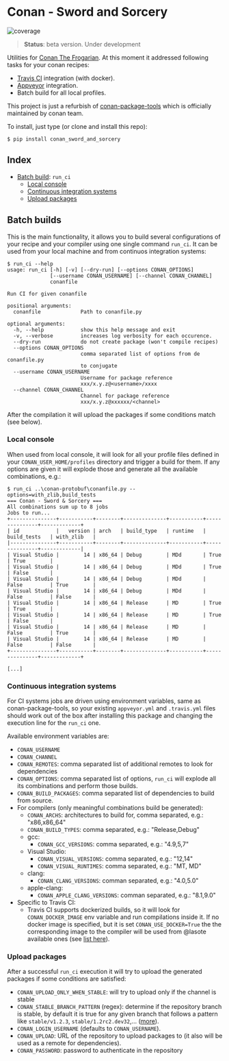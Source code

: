 Conan - Sword and Sorcery
=========================

![coverage](https://gitlab.com/jgsogo/conan-sword-and-sorcery/badges/master/coverage.svg?job=coverage)

> **Status**: beta version. Under development

Utilities for [Conan The Frogarian](https://conan.io). At this moment it addressed
following tasks for your conan recipes:

 * [Travis CI](https://travis-ci.org/) integration (with docker).
 * [Appveyor](http://www.appveyor.com/) integration.
 * Batch build for all local profiles.

This project is just a refurbish of [conan-package-tools](https://github.com/conan-io/conan-package-tools)
which is officially maintained by conan team.

To install, just type (or clone and install this repo):

```shell
$ pip install conan_sword_and_sorcery
```

Index
-----

 * [Batch build](#batch-builds): `run_ci`
   - [Local console](#local-console)
   - [Continuous integration systems](#continuous-integration-systems)
   - [Upload packages](#upload-packages)


Batch builds
------------

This is the main functionality, it allows you to build several configurations of
your recipe and your compiler using one single command `run_ci`. It can be used
from your local machine and from continuos integration systems:

```shell
$ run_ci --help
usage: run_ci [-h] [-v] [--dry-run] [--options CONAN_OPTIONS]
              [--username CONAN_USERNAME] [--channel CONAN_CHANNEL]
              conanfile

Run CI for given conanfile

positional arguments:
  conanfile             Path to conanfile.py

optional arguments:
  -h, --help            show this help message and exit
  -v, --verbose         increases log verbosity for each occurence.
  --dry-run             do not create package (won't compile recipes)
  --options CONAN_OPTIONS
                        comma separated list of options from de conanfile.py
                        to conjugate
  --username CONAN_USERNAME
                        Username for package reference
                        xxx/x.y.z@<username>/xxxx
  --channel CONAN_CHANNEL
                        Channel for package reference
                        xxx/x.y.z@xxxxxx/<channel>
```

After the compilation it will upload the packages if some conditions match (see below).

### Local console

When used from local console, it will look for all your profile files defined in your
`CONAN_USER_HOME/profiles` directory and trigger a build for them. If any options are
given it will explode those and generate all the available combinations, e.g.:

```shell
$ run_ci ..\conan-protobuf\conanfile.py --options=with_zlib,build_tests
=== Conan - Sword & Sorcery ===
All combinations sum up to 8 jobs
Jobs to run...
+---------------+-----------+--------+--------------+-----------+---------------+-------------+
| id            |   version | arch   | build_type   | runtime   | build_tests   | with_zlib   |
|---------------+-----------+--------+--------------+-----------+---------------+-------------|
| Visual Studio |        14 | x86_64 | Debug        | MDd       | True          | True        |
| Visual Studio |        14 | x86_64 | Debug        | MDd       | True          | False       |
| Visual Studio |        14 | x86_64 | Debug        | MDd       | False         | True        |
| Visual Studio |        14 | x86_64 | Debug        | MDd       | False         | False       |
| Visual Studio |        14 | x86_64 | Release      | MD        | True          | True        |
| Visual Studio |        14 | x86_64 | Release      | MD        | True          | False       |
| Visual Studio |        14 | x86_64 | Release      | MD        | False         | True        |
| Visual Studio |        14 | x86_64 | Release      | MD        | False         | False       |
+---------------+-----------+--------+--------------+-----------+---------------+-------------+

[...]
```

### Continuous integration systems

For CI systems jobs are driven using environment variables, same as conan-package-tools,
so your existing `appveyor.yml` and `.travis.yml` files should work out of the box
after installing this package and changing the execution line for the `run_ci` one.

Available environment variables are:

 * `CONAN_USERNAME`
 * `CONAN_CHANNEL`
 * `CONAN_REMOTES`: comma separated list of additional remotes to look for dependencies
 * `CONAN_OPTIONS`: comma separated list of options, `run_ci` will explode all its
   combinations and perform those builds.
 * `CONAN_BUILD_PACKAGES`: comma separated list of dependencies to build from source.
 * For compilers (only meaningful combinations build be generated):
   - `CONAN_ARCHS`: architectures to build for, comma separated, e.g.: "x86,x86_64"
   - `CONAN_BUILD_TYPES`: comma separated, e.g.: "Release,Debug"
   - gcc:
     + `CONAN_GCC_VERSIONS`: comma separated, e.g.: "4.9,5,7"
   - Visual Studio:
     + `CONAN_VISUAL_VERSIONS`: comma separated, e.g.: "12,14"
     + `CONAN_VISUAL_RUNTIMES`: comma separated, e.g.: "MT, MD"
   - clang:
     + `CONAN_CLANG_VERSIONS`: comman separated, e.g.: "4.0,5.0"
   - apple-clang:
     + `CONAN_APPLE_CLANG_VERSIONS`: comman separated, e.g.: "8.1,9.0"
 * Specific to Travis CI:
   - Travis CI supports dockerized builds, so it will look for `CONAN_DOCKER_IMAGE`
     env variable and run compilations inside it. If no docker image is specified, but
     it is set `CONAN_USE_DOCKER=True` the the corresponding image to the compiler will
     be used from @lasote available ones (see [list here](https://github.com/conan-io/conan-docker-tools)).


### Upload packages

After a successful `run_ci` execution it will try to upload the generated packages if
some conditions are satisfied:

 * `CONAN_UPLOAD_ONLY_WHEN_STABLE`: will try to upload only if the channel is stable
 * `CONAN_STABLE_BRANCH_PATTERN` (regex): determine if the repository branch is stable,
   by default it is true for any given branch that follows a pattern like `stable/v1.2.3`,
   `stable/1.2rc2.dev32`,... ([more](./tests/test_ci/test_runners/test_StableBranchPattern.py)).
 * `CONAN_LOGIN_USERNAME` (defaults to `CONAN_USERNAME`).
 * `CONAN_UPLOAD`: URL of the repository to upload packages to (it also will be used as
   a remote for dependencies).
 * `CONAN_PASSWORD`: password to authenticate in the repository

